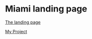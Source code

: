 # Miami landing page
[The landing page](https://www.figma.com/file/nHz8bflIwJaWP3P99vKTH5/miami_home_new?node-id=16033%3A3)

[My Project](https://Bohdan-Kochetov.github.io/layout_miami/)